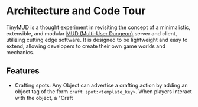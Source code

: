 # Architecture and Code Tour

TinyMUD is a thought experiment in revisiting the concept of a minimalistic, extensible, and modular [MUD (Multi-User Dungeon)](https://en.wikipedia.org/wiki/Multi-user_dungeon) server and client, utilizing cutting edge software. It is designed to be lightweight and easy to extend, allowing developers to create their own game worlds and mechanics.

## Features

- Crafting spots: Any Object can advertise a crafting action by adding an object tag of the form `craft spot:<template_key>`. When players interact with the object, a "Craft <Template Display Name>" action appears. Choosing it spawns a fresh instance of the referenced template into the room. If the template key is missing, an error is shown. This aligns with the service pattern—interactions are handled in `interaction_service.py`.

## Big picture

- Godot (client) shows a chat window and sends your text to the server.
- Python (server) receives text, handles login/commands, and may ask an AI (Gemini) to speak as an NPC.
- The server sends messages back for the client to display.

```
You type → Godot sends { content: "..." } → Python decides: auth? command? AI? →
→ Python emits { type, content, name? } → Godot formats and shows it.
```

## Repos and files

- Godot client (GDScript)
  - `ChatUI.tscn` — scene with a RichTextLabel and LineEdit
  - `src/chat_ui.gd` — UI logic and message formatting
  - `src/socket_io_client.gd` — tiny Socket.IO v4 client over WebSocketPeer
  - `OptionsMenu.tscn`, `src/options_menu.gd` — adjust text size and background color
- Python server
  - `server/server.py` — Flask‑SocketIO events, command handling, optional Gemini call
  - `server/world.py` — very small world model: Rooms, Players, Users, NPC sheets

## Data shapes

- Client → Server: event `message_to_server` with a JSON object: `{ "content": string }`
- Server → Client: event `message` with a JSON object:
  - `{ "type": "system" | "player" | "npc" | "error", "content": string, "name"?: string }

## Login and accounts

Two ways to authenticate:

1) Guided flow (type `create` or `login` after connecting). The server prompts for name, password, and (for create) description.
2) One‑line commands:
   - `/auth create <name> | <password> | <description>`
   - `/auth login <name> | <password>`

The first account ever created becomes an admin automatically. Admins can kick users, manage rooms, and manage NPCs.

## Commands (server side)

- Player convenience:
  - `/rename <new name>` — change display name
  - `/describe <text>` — update character description
  - `/sheet` — show your character sheet
  - `look` (or `l`) — describe your current room

- Admin:
  - `/kick <playerName>` — disconnect a player
  - `/purge` — reset and wipe persisted world_state.json (asks for Y/N)
  - `/room create <id> | <description>`
  - `/room setdesc <id> | <description>`
  - `/npc add <room name> <npc name...>`
  - `/npc remove <room name> <npc name...>`
  - `/npc setdesc <npc name> | <description>`
  - `/auth promote <name>` / `/auth demote <name>` / `/auth list_admins`

## World model (server/world.py)

- `Room`: `id` (string key), `uuid` (stable UUID), `description`, `players` (set of live connection sids), `npcs` (set of names)
  - Doors: `doors` (name -> room id) plus `door_ids` (name -> UUID)
  - Stairs: `stairs_up_to`/`stairs_down_to` (room ids) plus `stairs_up_id`/`stairs_down_id` (UUIDs)
- `Player`: `sid` (socket id), `id` (stable UUID), `room_id`, `sheet`
- `CharacterSheet`: `display_name`, `description`, `inventory`
- `User`: persisted accounts with `user_id` (UUID), `display_name`, `password`, `is_admin`, and a `sheet`
- `World`: `rooms`, `players`, `users`, `npc_sheets`, and `npc_ids` (name -> UUID)
- Persistence: `World.save_to_file` and `.load_from_file` write/read `world_state.json`. When loading older saves, any missing UUIDs are backfilled automatically.

## Adding features safely

1) Keep payload shapes stable (`{ type, content, name? }`).
2) Prefer small, incremental changes.
3) Add short comments where logic might confuse a beginner.
4) Test locally: run `python server.py`, then run Godot and try your feature.

## Where the AI fits

If a Gemini API key is configured, the server builds a prompt using both the player’s and NPC’s character sheets and asks Gemini to reply. Without a key, a friendly fallback reply is sent so the game remains playable offline.

## Glossary (terminology)

- Room name (user input): Human-friendly string admins/players type in commands. We fuzzy-resolve these (exact, case-insensitive exact, unique prefix, unique substring) to a concrete room id.
- Room id (internal): Stable identifier string used as the key in `world.rooms` and persisted in `world_state.json`. Doors and stairs store target room ids.
- Door name: Human-facing label for a connector inside a room (e.g., "oak door", "north door"). Each door name maps to a target room id and also has a stable `door_id` UUID for persistence.
- Stairs: Optional up/down connectors; each direction stores a target room id and has its own stable UUID.
- Player display name: Human-friendly name shown in chat. Players are addressed by display name in commands, resolved fuzzily.
- Player SID: Ephemeral socket connection id for the current session.
- Player/User id: Stable UUID stored on the server; not typed by users.
- NPC name: Human-facing name used in chat and commands; internally each NPC also has a stable UUID (`npc_ids`).
